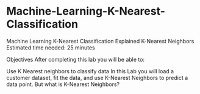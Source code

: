 # Machine-Learning-K-Nearest-Classification
Machine Learning K-Nearest Classification Explained
K-Nearest Neighbors
Estimated time needed: 25 minutes

Objectives
After completing this lab you will be able to:

Use K Nearest neighbors to classify data
In this Lab you will load a customer dataset, fit the data, and use K-Nearest Neighbors to predict a data point. But what is K-Nearest Neighbors?
